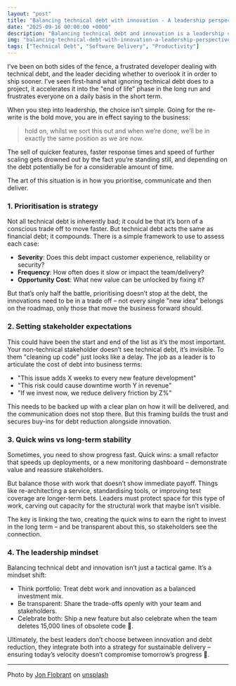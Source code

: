 ```yaml
---
layout: "post"
title: "Balancing technical debt with innovation - A leadership perspective"
date: "2025-09-16 00:00:00 +0000"
description: "Balancing technical debt and innovation is a leadership challenge. Here’s how to prioritise, communicate, and deliver sustainably."
img: "balancing-technical-debt-with-innovation-a-leadership-perspective.jpg"
tags: ["Technical Debt", "Software Delivery", "Productivity"]
---
```


I’ve been on both sides of the fence, a frustrated developer dealing with technical debt, and the leader deciding whether to overlook it in order to ship sooner. I’ve seen first-hand what ignoring technical debt does to a project, it accelerates it into the "end of life" phase in the long run and frustrates everyone on a daily basis in the short term.

When you step into leadership, the choice isn’t simple. Going for the re-write is the bold move, you are in effect saying to the business:
> hold on, whilst we sort this out and when we’re done, we’ll be in exactly the same position as we are now.

The sell of quicker features, faster response times and speed of further scaling gets drowned out by the fact you’re standing still, and depending on the debt potentially be for a considerable amount of time.

The art of this situation is in how you prioritise, communicate and then deliver.

### 1. Prioritisation is strategy
Not all technical debt is inherently bad; it could be that it’s born of a conscious trade off to move faster. But technical debt acts the same as financial debt; it compounds. There is a simple framework to use to assess each case:

* **Severity**: Does this debt impact customer experience, reliability or security?
* **Frequency**: How often does it slow or impact the team/delivery?
* **Opportunity Cost**: What new value can be unlocked by fixing it?

But that’s only half the battle, prioritising doesn’t stop at the debt, the innovations need to be in a trade off – not every single "new idea" belongs on the roadmap, only those that move the business forward should. 

### 2. Setting stakeholder expectations
This could have been the start and end of the list as it’s the most important. Your non-technical stakeholder doesn’t see technical debt, it’s invisible. To them "cleaning up code" just looks like a delay. The job as a leader is to articulate the cost of debt into business terms:
* "This issue adds X weeks to every new feature development"
* "This risk could cause downtime worth Y in revenue"
* "If we invest now, we reduce delivery friction by Z%"

This needs to be backed up with a clear plan on how it will be delivered, and the communication does not stop there. But this framing builds the trust and secures buy-ins for debt reduction alongside innovation.

### 3. Quick wins vs long-term stability
Sometimes, you need to show progress fast. Quick wins: a small refactor that speeds up deployments, or a new monitoring dashboard – demonstrate value and reassure stakeholders. 

But balance those with work that doesn’t show immediate payoff. Things like re-architecting a service, standardising tools, or improving test coverage are longer-term bets. Leaders must protect space for this type of work, carving out capacity for the structural work that maybe isn’t visible. 

The key is linking the two, creating the quick wins to earn the right to invest in the long term – and be transparent about this, so stakeholders see the connection.

### 4. The leadership mindset
Balancing technical debt and innovation isn’t just a tactical game. It’s a mindset shift:
* Think portfolio: Treat debt work and innovation as a balanced investment mix.
* Be transparent: Share the trade-offs openly with your team and stakeholders.
* Celebrate both: Ship a new feature but also celebrate when the team deletes 15,000 lines of obsolete code :metal:.

Ultimately, the best leaders don’t choose between innovation and debt reduction, they integrate both into a strategy for sustainable delivery – ensuring today’s velocity doesn’t compromise tomorrow’s progress :rocket:.

---

Photo by [Jon Flobrant](https://unsplash.com/@jonflobrant) on [unsplash](https://unsplash.com/photos/man-walking-on-forest-_r19nfvS3wY)